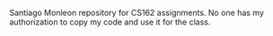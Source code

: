 Santiago Monleon repository for CS162 assignments. No one has my authorization to copy my code and use it for the class. 
